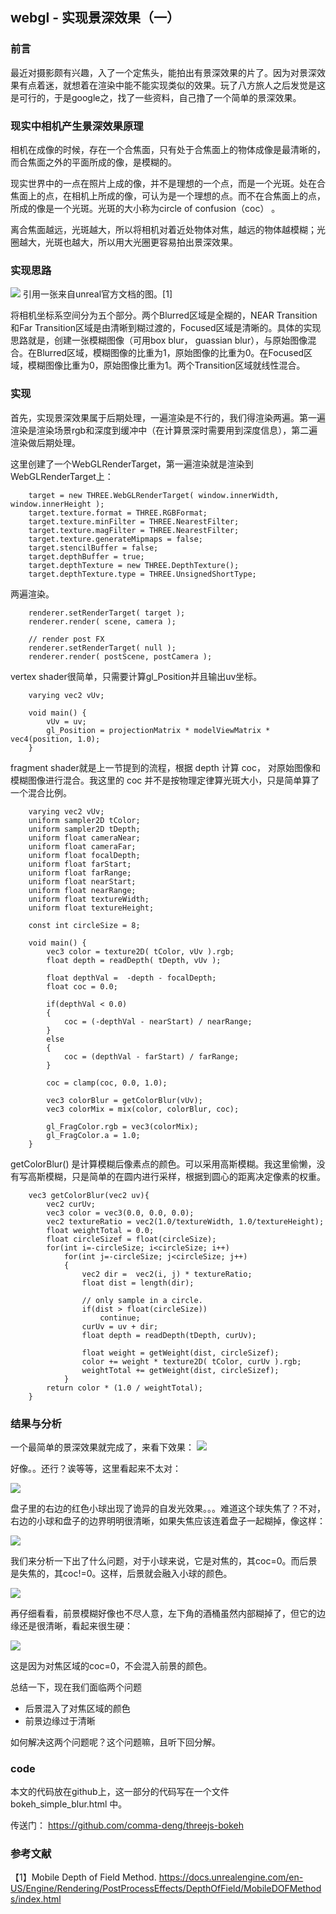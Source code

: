 ## webgl - 实现景深效果（一）

### 前言
最近对摄影颇有兴趣，入了一个定焦头，能拍出有景深效果的片了。因为对景深效果有点着迷，就想着在渲染中能不能实现类似的效果。玩了八方旅人之后发觉是这是可行的，于是google之，找了一些资料，自己撸了一个简单的景深效果。

### 现实中相机产生景深效果原理
相机在成像的时候，存在一个合焦面，只有处于合焦面上的物体成像是最清晰的，而合焦面之外的平面所成的像，是模糊的。

现实世界中的一点在照片上成的像，并不是理想的一个点，而是一个光斑。处在合焦面上的点，在相机上所成的像，可认为是一个理想的点。而不在合焦面上的点，所成的像是一个光斑。光斑的大小称为circle of confusion（coc） 。

离合焦面越远，光斑越大，所以将相机对着近处物体对焦，越远的物体越模糊；光圈越大，光斑也越大，所以用大光圈更容易拍出景深效果。

### 实现思路
![](img/dof.jpg)
引用一张来自unreal官方文档的图。[1]

将相机坐标系空间分为五个部分。两个Blurred区域是全糊的，NEAR Transition和Far Transition区域是由清晰到糊过渡的，Focused区域是清晰的。具体的实现思路就是，创建一张模糊图像（可用box blur， guassian blur），与原始图像混合。在Blurred区域，模糊图像的比重为1，原始图像的比重为0。在Focused区域，模糊图像比重为0，原始图像比重为1。两个Transition区域就线性混合。

### 实现
首先，实现景深效果属于后期处理，一遍渲染是不行的，我们得渲染两遍。第一遍渲染是渲染场景rgb和深度到缓冲中（在计算景深时需要用到深度信息），第二遍渲染做后期处理。

这里创建了一个WebGLRenderTarget，第一遍渲染就是渲染到WebGLRenderTarget上：

```
    target = new THREE.WebGLRenderTarget( window.innerWidth, window.innerHeight );
    target.texture.format = THREE.RGBFormat;
    target.texture.minFilter = THREE.NearestFilter;
    target.texture.magFilter = THREE.NearestFilter;
    target.texture.generateMipmaps = false;
    target.stencilBuffer = false;
    target.depthBuffer = true;
    target.depthTexture = new THREE.DepthTexture();
    target.depthTexture.type = THREE.UnsignedShortType;
```

两遍渲染。
```
    renderer.setRenderTarget( target );
    renderer.render( scene, camera );

    // render post FX
    renderer.setRenderTarget( null );
    renderer.render( postScene, postCamera );
```

vertex shader很简单，只需要计算gl_Position并且输出uv坐标。
```
    varying vec2 vUv;

    void main() {
        vUv = uv;
        gl_Position = projectionMatrix * modelViewMatrix * vec4(position, 1.0);
    }
```

fragment shader就是上一节提到的流程，根据 depth 计算 coc， 对原始图像和模糊图像进行混合。我这里的 coc 并不是按物理定律算光斑大小，只是简单算了一个混合比例。
```
    varying vec2 vUv;
    uniform sampler2D tColor;
    uniform sampler2D tDepth;
    uniform float cameraNear;
    uniform float cameraFar;
    uniform float focalDepth; 
    uniform float farStart;  
    uniform float farRange;
    uniform float nearStart;
    uniform float nearRange;
    uniform float textureWidth;
    uniform float textureHeight;

    const int circleSize = 8;

    void main() {
        vec3 color = texture2D( tColor, vUv ).rgb;
        float depth = readDepth( tDepth, vUv );

        float depthVal =  -depth - focalDepth;
        float coc = 0.0;

        if(depthVal < 0.0)
        {
            coc = (-depthVal - nearStart) / nearRange;
        }
        else
        {
            coc = (depthVal - farStart) / farRange;
        }

        coc = clamp(coc, 0.0, 1.0);

        vec3 colorBlur = getColorBlur(vUv);                
        vec3 colorMix = mix(color, colorBlur, coc);

        gl_FragColor.rgb = vec3(colorMix);
        gl_FragColor.a = 1.0;
    }
```
getColorBlur() 是计算模糊后像素点的颜色。可以采用高斯模糊。我这里偷懒，没有写高斯模糊，只是简单的在圆内进行采样，根据到圆心的距离决定像素的权重。
```
    vec3 getColorBlur(vec2 uv){
        vec2 curUv;
        vec3 color = vec3(0.0, 0.0, 0.0);
        vec2 textureRatio = vec2(1.0/textureWidth, 1.0/textureHeight);
        float weightTotal = 0.0;
        float circleSizef = float(circleSize);
        for(int i=-circleSize; i<circleSize; i++)
            for(int j=-circleSize; j<circleSize; j++)
            {
                vec2 dir =  vec2(i, j) * textureRatio;
                float dist = length(dir);

                // only sample in a circle.
                if(dist > float(circleSize))
                    continue;
                curUv = uv + dir;
                float depth = readDepth(tDepth, curUv);
                
                float weight = getWeight(dist, circleSizef);
                color += weight * texture2D( tColor, curUv ).rgb;
                weightTotal += getWeight(dist, circleSizef);
            }
        return color * (1.0 / weightTotal);
    }
```
### 结果与分析

一个最简单的景深效果就完成了，来看下效果：
![](img/problem.png)

好像。。还行？诶等等，这里看起来不太对：

![](img/problem_scale.png)

盘子里的右边的红色小球出现了诡异的自发光效果。。。难道这个球失焦了？不对，右边的小球和盘子的边界明明很清晰，如果失焦应该连着盘子一起糊掉，像这样：

![](img/out_of_focus.png)


我们来分析一下出了什么问题，对于小球来说，它是对焦的，其coc=0。而后景是失焦的，其coc!=0。这样，后景就会融入小球的颜色。

![](img/problem_scale2.png)

再仔细看看，前景模糊好像也不尽人意，左下角的酒桶虽然内部糊掉了，但它的边缘还是很清晰，看起来很生硬：

![](img/hard_border.png)

这是因为对焦区域的coc=0，不会混入前景的颜色。

总结一下，现在我们面临两个问题
- 后景混入了对焦区域的颜色
- 前景边缘过于清晰 


如何解决这两个问题呢？这个问题嘛，且听下回分解。

### code
本文的代码放在github上，这一部分的代码写在一个文件 bokeh_simple_blur.html 中。

传送门：
https://github.com/comma-deng/threejs-bokeh

### 参考文献

【1】Mobile Depth of Field Method. https://docs.unrealengine.com/en-US/Engine/Rendering/PostProcessEffects/DepthOfField/MobileDOFMethods/index.html